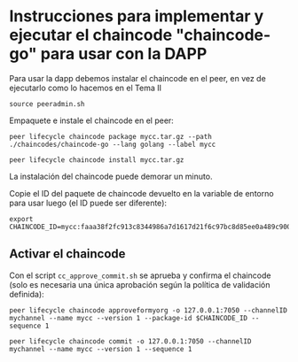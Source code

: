 # Instrucciones para implementar y ejecutar el chaincode "chaincode-go" para usar con la DAPP
Para usar la dapp debemos instalar el chaincode en el peer, en vez de ejecutarlo como lo hacemos en el Tema II

```
source peeradmin.sh
```

Empaquete e instale el chaincode en el peer:

```
peer lifecycle chaincode package mycc.tar.gz --path ./chaincodes/chaincode-go --lang golang --label mycc

peer lifecycle chaincode install mycc.tar.gz
```

La instalación del chaincode puede demorar un minuto.

Copie el ID del paquete de chaincode devuelto en la variable de entorno para usar luego (el ID puede ser diferente):

```
export CHAINCODE_ID=mycc:faaa38f2fc913c8344986a7d1617d21f6c97bc8d85ee0a489c90020cd57af4a5
```

## Activar el chaincode

Con el script `cc_approve_commit.sh` se aprueba y confirma el chaincode (solo es necesaria una única aprobación según la política de validación definida):

```
peer lifecycle chaincode approveformyorg -o 127.0.0.1:7050 --channelID mychannel --name mycc --version 1 --package-id $CHAINCODE_ID --sequence 1

peer lifecycle chaincode commit -o 127.0.0.1:7050 --channelID mychannel --name mycc --version 1 --sequence 1
```